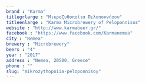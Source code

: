 ```yaml
---
brand : "Karma"
titlegrlarge : "Μικροζυθοποίια Πελοποννήσου"
titleenlarge : "Karma Microbrewery of Peloponnisos"
website : "http://www.karmabeer.gr/"
facebook : "https://www.facebook.com/Karmanemea"
city : "Nemea"
brewery : "Microbrewery"
beers : "4"
year : "2017"
address : "Nemea, 20500, Greece"
phone : ""
slug: "mikrozythopoiia-peloponnisoy"
---
```

